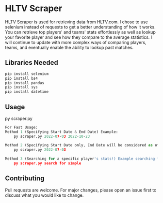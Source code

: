 # HLTV Scraper

HLTV Scraper is used for retrieving data from HLTV.com. I chose to use selenium instead of requests to get a better understanding of how it works.
You can retrieve top players' and teams' stats effortlessly as well as lookup your favorite player and see how they compare to the average statistics.
I will continue to update with more complex ways of comparing players, teams, and eventually enable the ability to lookup past matches.

## Libraries Needed


```bash
pip install selenium
pip install bs4
pip install pandas
pip install sys
pip install datetime
```

## Usage
py scraper.py
```python
For Fast Usage:
Method 1 (Specifying Start Date & End Date) Example:
	py scraper.py 2022-07-03 2022-10-23
 
Method 2 (Specifying Start Date only, End Date will be considered as of today) Example:
	py scraper.py 2022-07-03
 
Method 3 (Searching for a specific player's stats!) Example searching for player name 's1mple':
	py scraper.py search for s1mple
```

## Contributing

Pull requests are welcome. For major changes, please open an issue first
to discuss what you would like to change.
